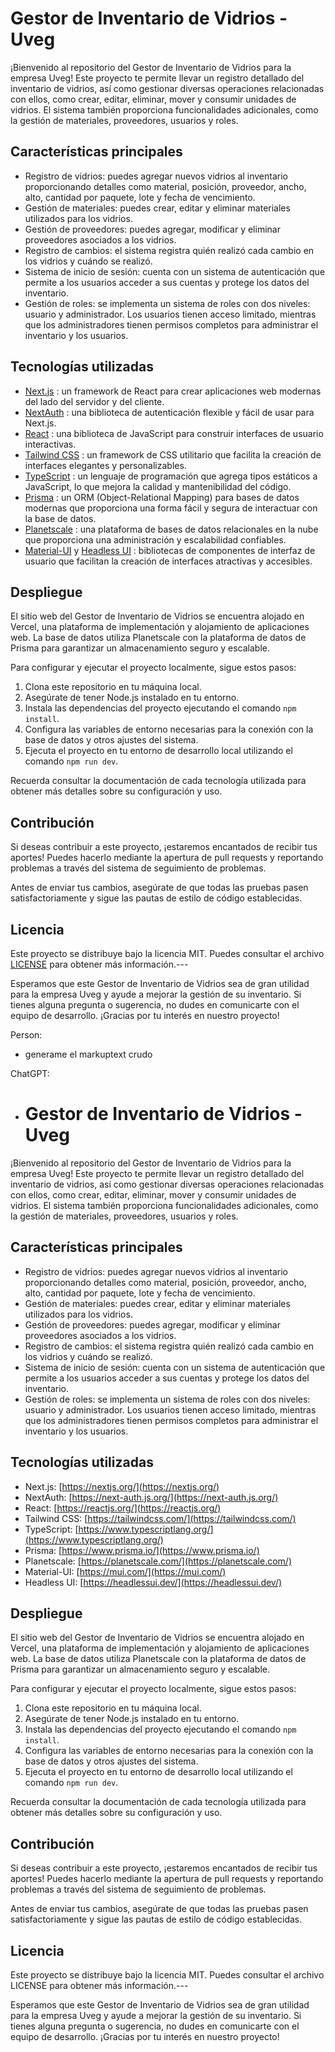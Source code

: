 # Gestor de Inventario de Vidrios - Uveg

¡Bienvenido al repositorio del Gestor de Inventario de Vidrios para la empresa Uveg! Este proyecto te permite llevar un registro detallado del inventario de vidrios, así como gestionar diversas operaciones relacionadas con ellos, como crear, editar, eliminar, mover y consumir unidades de vidrios. El sistema también proporciona funcionalidades adicionales, como la gestión de materiales, proveedores, usuarios y roles.
## Características principales
- Registro de vidrios: puedes agregar nuevos vidrios al inventario proporcionando detalles como material, posición, proveedor, ancho, alto, cantidad por paquete, lote y fecha de vencimiento.
- Gestión de materiales: puedes crear, editar y eliminar materiales utilizados para los vidrios.
- Gestión de proveedores: puedes agregar, modificar y eliminar proveedores asociados a los vidrios.
- Registro de cambios: el sistema registra quién realizó cada cambio en los vidrios y cuándo se realizó.
- Sistema de inicio de sesión: cuenta con un sistema de autenticación que permite a los usuarios acceder a sus cuentas y protege los datos del inventario.
- Gestión de roles: se implementa un sistema de roles con dos niveles: usuario y administrador. Los usuarios tienen acceso limitado, mientras que los administradores tienen permisos completos para administrar el inventario y los usuarios.
## Tecnologías utilizadas 
- [Next.js](https://nextjs.org/) : un framework de React para crear aplicaciones web modernas del lado del servidor y del cliente. 
- [NextAuth](https://next-auth.js.org/) : una biblioteca de autenticación flexible y fácil de usar para Next.js. 
- [React](https://reactjs.org/) : una biblioteca de JavaScript para construir interfaces de usuario interactivas. 
- [Tailwind CSS](https://tailwindcss.com/) : un framework de CSS utilitario que facilita la creación de interfaces elegantes y personalizables. 
- [TypeScript](https://www.typescriptlang.org/) : un lenguaje de programación que agrega tipos estáticos a JavaScript, lo que mejora la calidad y mantenibilidad del código. 
- [Prisma](https://www.prisma.io/) : un ORM (Object-Relational Mapping) para bases de datos modernas que proporciona una forma fácil y segura de interactuar con la base de datos. 
- [Planetscale](https://planetscale.com/) : una plataforma de bases de datos relacionales en la nube que proporciona una administración y escalabilidad confiables. 
- [Material-UI](https://mui.com/)  y [Headless UI](https://headlessui.dev/) : bibliotecas de componentes de interfaz de usuario que facilitan la creación de interfaces atractivas y accesibles.
## Despliegue

El sitio web del Gestor de Inventario de Vidrios se encuentra alojado en Vercel, una plataforma de implementación y alojamiento de aplicaciones web. La base de datos utiliza Planetscale con la plataforma de datos de Prisma para garantizar un almacenamiento seguro y escalable.

Para configurar y ejecutar el proyecto localmente, sigue estos pasos:
1. Clona este repositorio en tu máquina local.
2. Asegúrate de tener Node.js instalado en tu entorno. 
3. Instala las dependencias del proyecto ejecutando el comando `npm install`.
4. Configura las variables de entorno necesarias para la conexión con la base de datos y otros ajustes del sistema. 
5. Ejecuta el proyecto en tu entorno de desarrollo local utilizando el comando `npm run dev`.

Recuerda consultar la documentación de cada tecnología utilizada para obtener más detalles sobre su configuración y uso.
## Contribución

Si deseas contribuir a este proyecto, ¡estaremos encantados de recibir tus aportes! Puedes hacerlo mediante la apertura de pull requests y reportando problemas a través del sistema de seguimiento de problemas.

Antes de enviar tus cambios, asegúrate de que todas las pruebas pasen satisfactoriamente y sigue las pautas de estilo de código establecidas.
## Licencia

Este proyecto se distribuye bajo la licencia MIT. Puedes consultar el archivo [LICENSE](https://chat.openai.com/LICENSE)  para obtener más información.---

Esperamos que este Gestor de Inventario de Vidrios sea de gran utilidad para la empresa Uveg y ayude a mejorar la gestión de su inventario. Si tienes alguna pregunta o sugerencia, no dudes en comunicarte con el equipo de desarrollo. ¡Gracias por tu interés en nuestro proyecto!

Person: 
- generame el markuptext crudo

ChatGPT: 
- # Gestor de Inventario de Vidrios - Uveg

¡Bienvenido al repositorio del Gestor de Inventario de Vidrios para la empresa Uveg! Este proyecto te permite llevar un registro detallado del inventario de vidrios, así como gestionar diversas operaciones relacionadas con ellos, como crear, editar, eliminar, mover y consumir unidades de vidrios. El sistema también proporciona funcionalidades adicionales, como la gestión de materiales, proveedores, usuarios y roles.
## Características principales
- Registro de vidrios: puedes agregar nuevos vidrios al inventario proporcionando detalles como material, posición, proveedor, ancho, alto, cantidad por paquete, lote y fecha de vencimiento.
- Gestión de materiales: puedes crear, editar y eliminar materiales utilizados para los vidrios.
- Gestión de proveedores: puedes agregar, modificar y eliminar proveedores asociados a los vidrios.
- Registro de cambios: el sistema registra quién realizó cada cambio en los vidrios y cuándo se realizó.
- Sistema de inicio de sesión: cuenta con un sistema de autenticación que permite a los usuarios acceder a sus cuentas y protege los datos del inventario.
- Gestión de roles: se implementa un sistema de roles con dos niveles: usuario y administrador. Los usuarios tienen acceso limitado, mientras que los administradores tienen permisos completos para administrar el inventario y los usuarios.
## Tecnologías utilizadas 
- Next.js: [https://nextjs.org/](https://nextjs.org/) 
- NextAuth: [https://next-auth.js.org/](https://next-auth.js.org/) 
- React: [https://reactjs.org/](https://reactjs.org/) 
- Tailwind CSS: [https://tailwindcss.com/](https://tailwindcss.com/) 
- TypeScript: [https://www.typescriptlang.org/](https://www.typescriptlang.org/) 
- Prisma: [https://www.prisma.io/](https://www.prisma.io/) 
- Planetscale: [https://planetscale.com/](https://planetscale.com/) 
- Material-UI: [https://mui.com/](https://mui.com/) 
- Headless UI: [https://headlessui.dev/](https://headlessui.dev/)
## Despliegue

El sitio web del Gestor de Inventario de Vidrios se encuentra alojado en Vercel, una plataforma de implementación y alojamiento de aplicaciones web. La base de datos utiliza Planetscale con la plataforma de datos de Prisma para garantizar un almacenamiento seguro y escalable.

Para configurar y ejecutar el proyecto localmente, sigue estos pasos:
1. Clona este repositorio en tu máquina local.
2. Asegúrate de tener Node.js instalado en tu entorno. 
3. Instala las dependencias del proyecto ejecutando el comando `npm install`.
4. Configura las variables de entorno necesarias para la conexión con la base de datos y otros ajustes del sistema. 
5. Ejecuta el proyecto en tu entorno de desarrollo local utilizando el comando `npm run dev`.

Recuerda consultar la documentación de cada tecnología utilizada para obtener más detalles sobre su configuración y uso.
## Contribución

Si deseas contribuir a este proyecto, ¡estaremos encantados de recibir tus aportes! Puedes hacerlo mediante la apertura de pull requests y reportando problemas a través del sistema de seguimiento de problemas.

Antes de enviar tus cambios, asegúrate de que todas las pruebas pasen satisfactoriamente y sigue las pautas de estilo de código establecidas.
## Licencia

Este proyecto se distribuye bajo la licencia MIT. Puedes consultar el archivo LICENSE para obtener más información.---

Esperamos que este Gestor de Inventario de Vidrios sea de gran utilidad para la empresa Uveg y ayude a mejorar la gestión de su inventario. Si tienes alguna pregunta o sugerencia, no dudes en comunicarte con el equipo de desarrollo. ¡Gracias por tu interés en nuestro proyecto!